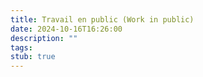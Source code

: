 ```yaml
---
title: Travail en public (Work in public)
date: 2024-10-16T16:26:00
description: ""
tags: 
stub: true
---
```


